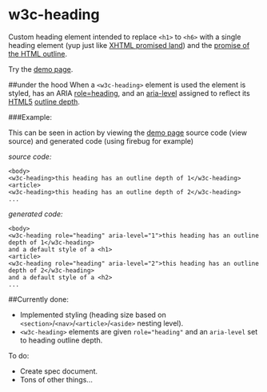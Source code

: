 w3c-heading
============

Custom heading element intended to replace `<h1>` to `<h6>` with a single heading element (yup just like [XHTML <h> promised land](http://www.w3.org/TR/xhtml2/mod-structural.html#sec_8.5.)) and the [promise of the HTML outline](http://blog.paciellogroup.com/2013/10/html5-document-outline/).

Try the [demo page](http://thepaciellogroup.github.io/w3c-heading/).

##under the hood
When a `<w3c-heading>` element is used  the element is styled, has an ARIA [role=heading](http://www.w3.org/TR/wai-aria/roles#heading), and an [aria-level](http://www.w3.org/TR/wai-aria/states_and_properties#aria-level) assigned to reflect its [HTML5](http://www.w3.org/html/wg/drafts/html/master/) [outline depth](http://www.w3.org/html/wg/drafts/html/master/sections.html#outline-depth).  

###Example:

This can be seen in action by viewing the [demo page](http://thepaciellogroup.github.io/w3c-heading/) source code (view source) and generated code (using firebug for example)

*source code:*

`<body>`  
`<w3c-heading>this heading has an outline depth of 1</w3c-heading>`  
`<article>`  
`<w3c-heading>this heading has an outline depth of 2</w3c-heading>`  
`...`

*generated code:*

`<body>`  
`<w3c-heading role="heading" aria-level="1">this heading has an outline depth of 1</w3c-heading>`  
`and a default style of a <h1>`  
`<article>`  
`<w3c-heading role="heading" aria-level="2">this heading has an outline depth of 2</w3c-heading>`  
`and a default style of a <h2>`  
`...`

##Currently done:

* Implemented styling (heading size based on `<section>`/`<nav>`/`<article>`/`<aside>` nesting level).
* `<w3c-heading>` elements are given `role="heading"` and an `aria-level` set to heading outline depth.

To do:

* Create spec document.
* Tons of other things...

